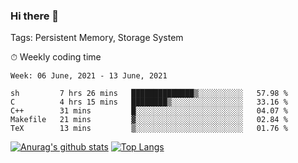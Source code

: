 ### Hi there 👋

Tags: Persistent Memory, Storage System

<!--

[![Anurag's github stats](https://github-readme-stats.vercel.app/api?username=wwyf)](https://github.com/anuraghazra/github-readme-stats)

[![Anurag's github stats](https://github-readme-stats.vercel.app/api?username=wwyf&count_private=true)](https://github.com/anuraghazra/github-readme-stats)


[![Top Langs](https://github-readme-stats.vercel.app/api/top-langs/?username=wwyf&count_private=true&&hide=jupyter%20notebook,html)](https://github.com/anuraghazra/github-readme-stats)



-->


⏱ Weekly coding time

<!--START_SECTION:waka-->
```text
Week: 06 June, 2021 - 13 June, 2021

sh         7 hrs 26 mins   ██████████████▒░░░░░░░░░░   57.98 % 
C          4 hrs 15 mins   ████████▒░░░░░░░░░░░░░░░░   33.16 % 
C++        31 mins         █░░░░░░░░░░░░░░░░░░░░░░░░   04.07 % 
Makefile   21 mins         ▓░░░░░░░░░░░░░░░░░░░░░░░░   02.84 % 
TeX        13 mins         ▒░░░░░░░░░░░░░░░░░░░░░░░░   01.76 % 
```
<!--END_SECTION:waka-->



[![Anurag's github stats](https://github-readme-stats.vercel.app/api?username=wwyf&count_private=true&show_icons=true&hide_border=true)](https://github.com/anuraghazra/github-readme-stats) [![Top Langs](https://github-readme-stats.vercel.app/api/top-langs/?username=wwyf&count_private=true&hide=jupyter%20notebook,html,OpenEdge%20ABL&langs_count=10&layout=compact&hide_border=true)](https://github.com/anuraghazra/github-readme-stats)

<!--

[![willianrod's wakatime stats](https://github-readme-stats.vercel.app/api/wakatime?username=wwyf)](https://github.com/anuraghazra/github-readme-stats)


-->
